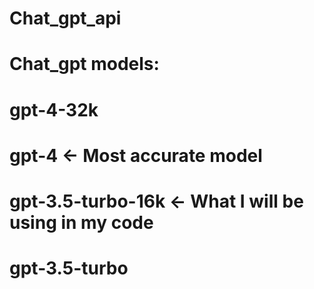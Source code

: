 # Chat_gpt_api

# Chat_gpt models:
# gpt-4-32k	
# gpt-4 <- Most accurate model
# gpt-3.5-turbo-16k <- What I will be using in my code
# gpt-3.5-turbo
